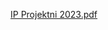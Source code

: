 [IP Projektni 2023.pdf](https://github.com/Milos-24/FitnessAppBackend/files/15370405/IP.Projektni.2023.pdf)
